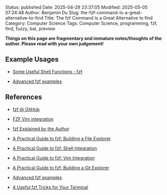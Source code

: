 Status: published
Date: 2025-04-29 23:37:05
Modified: 2025-05-05 07:24:48
Author: Benjamin Du
Slug: the-fzf-command-is-a-great-alternative-to-find
Title: The fzf Command Is a Great Alternative to find
Category: Computer Science
Tags: Computer Science, programming, fzf, find, fuzzy, bat, preview

**Things on this page are fragmentary and immature notes/thoughts of the author. Please read with your own judgement!**

## Example Usages

- [Some Useful Shell Functions - fzf](https://github.com/legendu-net/icon/blob/dev/utils/data/bash-it/custom.plugins.bash)

- [Advanced fzf examples](https://sourcegraph.com/github.com/junegunn/fzf/-/blob/ADVANCED.md)

## References

- [fzf @ GitHub](https://github.com/junegunn/fzf)

- [FZF Vim integration](https://github.com/junegunn/fzf/blob/master/README-VIM.md)

- [fzf Explained by the Author](https://junegunn.github.io/fzf/)

- [A Practical Guide to fzf: Building a File Explorer](https://thevaluable.dev/practical-guide-fzf-example/)

- [A Practical Guide to fzf: Shell Integration](https://thevaluable.dev/fzf-shell-integration/)

- [A Practical Guide to fzf: Vim Integration](https://thevaluable.dev/fzf-vim-integration/)

- [A Practical Guide to fzf: Building a Git Explorer](https://thevaluable.dev/fzf-git-integration/)

- [Advanced fzf examples](https://sourcegraph.com/github.com/junegunn/fzf/-/blob/ADVANCED.md)

- [4 Useful fzf Tricks for Your Terminal](https://pragmaticpineapple.com/four-useful-fzf-tricks-for-your-terminal/)
